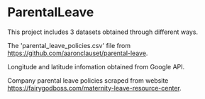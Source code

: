 
# ParentalLeave

This project includes 3 datasets obtained through different ways.

The 'parental_leave_policies.csv' file from https://github.com/aaronclauset/parental-leave.

Longitude and latitude infomation obtained from Google API.

Company parental leave policies scraped from website https://fairygodboss.com/maternity-leave-resource-center.

